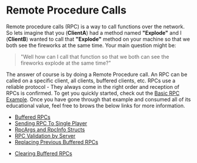 # Remote Procedure Calls
Remote procedure calls (RPC) is a way to call functions over the network. So lets imagine that you (**ClientA**) had a method named **"Explode"** and I (**ClientB**) wanted to call that **"Explode"** method on your machine so that we both see the fireworks at the same time. Your main question might be:
> "Well how can I call that function so that we both can see the fireworks explode at the same time?"

The answer of course is by doing a Remote Procedure call. An RPC can be called on a specific client, all clients, buffered clients, etc. 
RPCs use a reliable protocol - They always come in the right order and reception of RPCs is confirmed.
To get you quickly started, check out the [Basic RPC Example](/GettingStarted/basic-rpc-example.md). Once you have gone through that example and consumed all of its educational value, feel free to brows the below links for more information.


* [Buffered RPCs](buffered-rpcs)
* [Sending RPC To Single Player](sending-rpc-to-a-single-player)
* [RpcArgs and RpcInfo Structs](rpcargs-and-rpcinfo-structs)
* [RPC Validation by Server](rpc-validation-by-server)
* [Replacing Previous Buffered RPCs](replacing-previous-buffered-rpcs)
+ [Clearing Buffered RPCs](clearing-buffered-rpcs)
